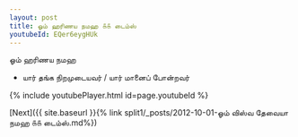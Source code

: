 ```yaml
---
layout: post
title: ஓம் ஹரிணய நமஹ ௧௧ டைம்ஸ்
youtubeId: EQer6eygHUk
---
```

 
 
 ஓம் ஹரிணய நமஹ  
 
 -  யார் தங்க நிறமுடையவர் / யார் மானைப் போன்றவர் 
 
  
 
  
 
 
 
 
 
 


{% include youtubePlayer.html id=page.youtubeId %}
 
[Next]({{ site.baseurl }}{% link  split1/_posts/2012-10-01-ஓம் விஸ்வ தேவையா நமஹ ௧௧ டைம்ஸ்.md%})
 
